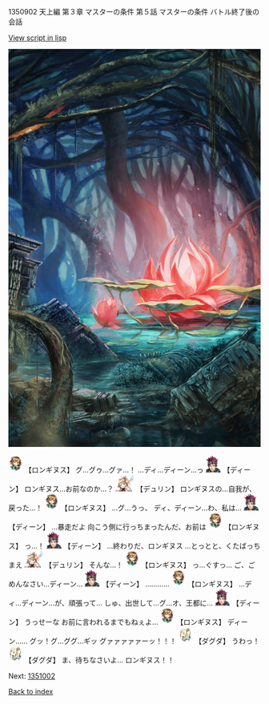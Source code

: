 1350902 天上編 第３章 マスターの条件 第５話 マスターの条件 バトル終了後の会話

[View script in lisp](../scripts/1350902.txt)

![bog.png](../images/backgrounds/bog.png)

<img src="../images/units/300111.png" alt="300111.png" height="34"/>
【ロンギヌス】
グ…グゥ…グァ…！
…ディ…ディーン…っ

<img src="../images/units/6.png" alt="6.png" height="34"/>
【ディーン】
ロンギヌス…お前なのか…？

<img src="../images/units/0.png" alt="0.png" height="34"/>
【デュリン】
ロンギヌスの…自我が、
戻った…！

<img src="../images/units/300111.png" alt="300111.png" height="34"/>
【ロンギヌス】
…グ…うっ、
ディ、ディーン…わ、私は…

<img src="../images/units/6.png" alt="6.png" height="34"/>
【ディーン】
…暴走だよ
向こう側に行っちまったんだ、お前は

<img src="../images/units/300111.png" alt="300111.png" height="34"/>
【ロンギヌス】
っ…！

<img src="../images/units/6.png" alt="6.png" height="34"/>
【ディーン】
…終わりだ、ロンギヌス
…とっとと、くたばっちまえ

<img src="../images/units/0.png" alt="0.png" height="34"/>
【デュリン】
そんな…！

<img src="../images/units/300111.png" alt="300111.png" height="34"/>
【ロンギヌス】
っ…ぐすっ…
ご、ごめんなさい…ディーン…

<img src="../images/units/6.png" alt="6.png" height="34"/>
【ディーン】
…………

<img src="../images/units/300111.png" alt="300111.png" height="34"/>
【ロンギヌス】
…ディ…ディーン…が、頑張って…
しゅ、出世して…グ…オ、王都に…

<img src="../images/units/6.png" alt="6.png" height="34"/>
【ディーン】
うっせーな
お前に言われるまでもねぇよ…

<img src="../images/units/300111.png" alt="300111.png" height="34"/>
【ロンギヌス】
ディーン……
グッ！グ…ググ…ギッ
グァァァァァーッ！！！

<img src="../images/units/200611.png" alt="200611.png" height="34"/>
【ダグダ】
うわっ！

<img src="../images/units/200611.png" alt="200611.png" height="34"/>
【ダグダ】
ま、待ちなさいよ…
ロンギヌス！！

Next: [1351002](1351002.md)

[Back to index](index.md)
